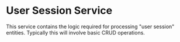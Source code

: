 # User Session Service
This service contains the logic required for processing "user session" entities. Typically this will involve basic CRUD operations.